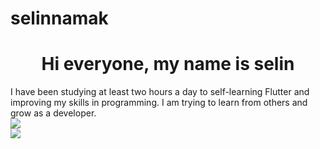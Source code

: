 # selinnamak

<h1 align="center">
  Hi everyone, my name is selin
</h1> 
I have been studying at least two hours a day to self-learning Flutter and improving my skills in programming. 
I am trying to learn from others and grow as a developer.
       <div>
        <a href="https://github-readme-streak-stats.herokuapp.com/?user=selinguz&hide_border=true&theme=radical">
        <img src="https://github-readme-streak-stats.herokuapp.com/?user=selinguz&hide_border=true&theme=radical">
        </a>
       </div><div>
        <a href="https://github-readme-stats.vercel.app/api?username=selinguz&theme=vue-dark&show_icons=true&hide_border=true&count_private=true">
        <img src="https://github-readme-stats.vercel.app/api?username=selinguz&theme=vue-dark&show_icons=true&hide_border=true&count_private=true">
        </a></div>
        
    


